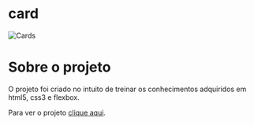 # card
 
![Cards](https://user-images.githubusercontent.com/87915108/150845819-e405c20b-e155-46e7-9d1a-e8b250ed4534.gif)

# Sobre o projeto

O projeto foi criado no intuito de treinar os conhecimentos adquiridos em html5, css3 e flexbox.

Para ver o projeto [clique aqui](https://pablosilva23.github.io/card/).
